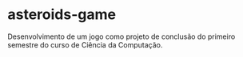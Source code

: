 # asteroids-game
Desenvolvimento de um jogo como projeto de conclusão do primeiro semestre do curso de Ciência da Computação.
